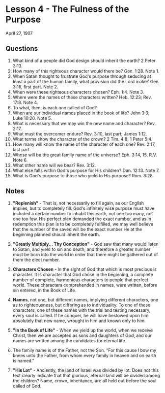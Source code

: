 # Lesson 4 - The Fulness of the Purpose
April 27, 1907

## Questions

1. What kind of a people did God design should inherit the earth? 2 Peter 3:13.
2. How many of this righteous character would there be? Gen. 1:28. Note 1.
3. When Satan thought to frustrate God's purpose through seducing at least a part of the human family, what provision did the Lord make? Gen. 3:16, first part. Note 2.
4. When were these righteous characters chosen? Eph. 1:4. Note 3.
5. Where were the names of these characters written? Heb. 12:23; Rev. 17:8. Note 4.
6. To what, then, is each one called of God?
7. When are our individual names placed in the book of life? John 3:3; Luke 10:20. Note 5.
8. What is necessary that we may win the new name and character? Rev. 2:17.
9. What must the overcomer endure? Rev. 3:10, last part; James 1:12.
10. What terms show the character of the crown? 2 Tim. 4:8; 1 Peter 5:4.
11. How many will know the name of the character of each one? Rev. 2:17, last part.
12. Whose will be the great family name of the universe? Eph. 3:14, 15, R.V. Note 6.
13. What other name will we bear? Rev. 3:12.
14. What else falls within God's purpose for His children? Dan. 12:13. Note 7.
15. What is God's purpose to those who yield to His purpose? Rom. 8:28.

## Notes

1. **"Replenish"** - That is, not necessarily to fill again, as our English implies, but to completely fill. God's infinitely wise purpose must have included a certain number to inhabit this earth, not one too many, not one too few. His perfect plan demanded the exact number, and as in redemption this plan is to be completely fulfilled, we may well believe that the number of the saved will be the exact number He at the beginning planned should inherit the earth.

2. **"Greatly Multiply... Thy Conception"** - God saw that many would listen to Satan, and yield to sin and death; and therefore a greater number must be born into the world in order that there might be gathered out of them the elect number.

3. **Characters Chosen** - In the sight of God that which is most precious is character. It is character that God chose in the beginning, a complete number of complete, harmonious characters to people that perfect world. These characters comprehended in names, were written, before sin entered, in the Book of Life.

4. **Names**, not one, but different names, implying different characters, one as to righteousness, but differing as to individuality. To one of these characters, one of these names with the trial and testing necessary, every soul is called. If he conquer, he will have bestowed upon him absolutely that new name, wrought in him and known only to him.

5. **"In the Book of Life"** - When we yield up the world, when we receive Christ, then we are accepted as sons and daughters of God, and our names are written among the candidates for eternal life.

6. The family name is of the Father, not the Son. "For this cause I bow my knees unto the Father, from whom every family in heaven and on earth is named."

7. **"His Lot"** - Anciently, the land of Israel was divided by lot. Does not this text clearly indicate that that glorious, eternal land will be divided among the children? Name, crown, inheritance, are all held out before the soul called of God.